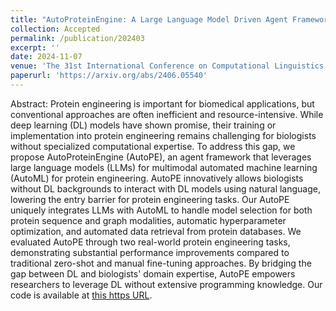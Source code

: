 ```yaml
---
title: "AutoProteinEngine: A Large Language Model Driven Agent Framework for Multimodal AutoML in Protein Engineering"
collection: Accepted
permalink: /publication/202403
excerpt: ''
date: 2024-11-07
venue: 'The 31st International Conference on Computational Linguistics (COLING 2025)'
paperurl: 'https://arxiv.org/abs/2406.05540'
---
```


Abstract: Protein engineering is important for biomedical applications, but conventional approaches are often inefficient and resource-intensive. While deep learning (DL) models have shown promise, their training or implementation into protein engineering remains challenging for biologists without specialized computational expertise. To address this gap, we propose AutoProteinEngine (AutoPE), an agent framework that leverages large language models (LLMs) for multimodal automated machine learning (AutoML) for protein engineering. AutoPE innovatively allows biologists without DL backgrounds to interact with DL models using natural language, lowering the entry barrier for protein engineering tasks. Our AutoPE uniquely integrates LLMs with AutoML to handle model selection for both protein sequence and graph modalities, automatic hyperparameter optimization, and automated data retrieval from protein databases. We evaluated AutoPE through two real-world protein engineering tasks, demonstrating substantial performance improvements compared to traditional zero-shot and manual fine-tuning approaches. By bridging the gap between DL and biologists' domain expertise, AutoPE empowers researchers to leverage DL without extensive programming knowledge. Our code is available at [this https URL](https://github.com/tsynbio/AutoPE).
